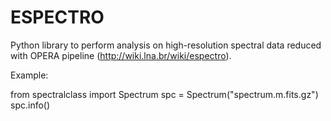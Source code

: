 # ESPECTRO
Python library to perform analysis on high-resolution spectral data reduced with OPERA pipeline (http://wiki.lna.br/wiki/espectro). 

Example:

from spectralclass import Spectrum
spc = Spectrum("spectrum.m.fits.gz")
spc.info()
